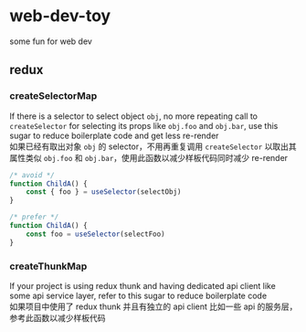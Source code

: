# web-dev-toy
 some fun for web dev

## redux

### createSelectorMap

If there is a selector to select object `obj`, no more repeating call to `createSelector` for selecting its props like `obj.foo` and `obj.bar`, use this sugar to reduce boilerplate code and get less re-render  
如果已经有取出对象 `obj` 的 selector，不用再重复调用 `createSelector` 以取出其属性类似 `obj.foo` 和 `obj.bar`，使用此函数以减少样板代码同时减少 re-render

```javascript
/* avoid */
function ChildA() {
    const { foo } = useSelector(selectObj)
}

/* prefer */
function ChildA() {
    const foo = useSelector(selectFoo)
}
```

### createThunkMap

If your project is using redux thunk and having dedicated api client like some api service layer, refer to this sugar to reduce boilerplate code  
如果项目中使用了 redux thunk 并且有独立的 api client 比如一些 api 的服务层，参考此函数以减少样板代码
